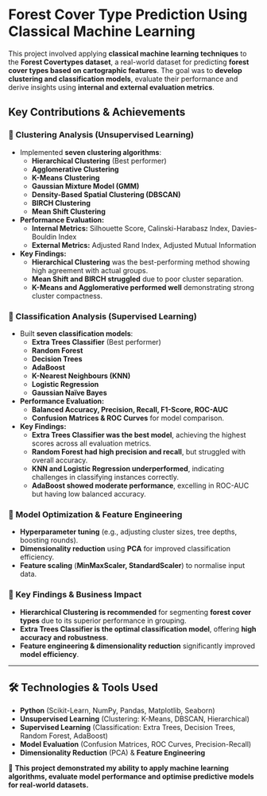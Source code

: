 # Forest Cover Type Prediction Using Classical Machine Learning

This project involved applying **classical machine learning techniques** to the **Forest Covertypes dataset**, a real-world dataset for predicting **forest cover types based on cartographic features**. The goal was to **develop clustering and classification models**, evaluate their performance and derive insights using **internal and external evaluation metrics**.

## Key Contributions & Achievements

### 📌 Clustering Analysis (Unsupervised Learning)
- Implemented **seven clustering algorithms**:
  - **Hierarchical Clustering** (Best performer)
  - **Agglomerative Clustering**
  - **K-Means Clustering**
  - **Gaussian Mixture Model (GMM)**
  - **Density-Based Spatial Clustering (DBSCAN)**
  - **BIRCH Clustering**
  - **Mean Shift Clustering**
- **Performance Evaluation:**
  - **Internal Metrics:** Silhouette Score, Calinski-Harabasz Index, Davies-Bouldin Index
  - **External Metrics:** Adjusted Rand Index, Adjusted Mutual Information
- **Key Findings:**
  - **Hierarchical Clustering** was the best-performing method showing high agreement with actual groups.
  - **Mean Shift and BIRCH struggled** due to poor cluster separation.
  - **K-Means and Agglomerative performed well** demonstrating strong cluster compactness.

### 📌 Classification Analysis (Supervised Learning)
- Built **seven classification models**:
  - **Extra Trees Classifier** (Best performer)
  - **Random Forest**
  - **Decision Trees**
  - **AdaBoost**
  - **K-Nearest Neighbours (KNN)**
  - **Logistic Regression**
  - **Gaussian Naïve Bayes**
- **Performance Evaluation:**
  - **Balanced Accuracy, Precision, Recall, F1-Score, ROC-AUC**
  - **Confusion Matrices & ROC Curves** for model comparison.
- **Key Findings:**
  - **Extra Trees Classifier was the best model**, achieving the highest scores across all evaluation metrics.
  - **Random Forest had high precision and recall**, but struggled with overall accuracy.
  - **KNN and Logistic Regression underperformed**, indicating challenges in classifying instances correctly.
  - **AdaBoost showed moderate performance**, excelling in ROC-AUC but having low balanced accuracy.

### 📌 Model Optimization & Feature Engineering
- **Hyperparameter tuning** (e.g., adjusting cluster sizes, tree depths, boosting rounds).
- **Dimensionality reduction** using **PCA** for improved classification efficiency.
- **Feature scaling** (**MinMaxScaler, StandardScaler**) to normalise input data.

### 📌 Key Findings & Business Impact
- **Hierarchical Clustering is recommended** for segmenting **forest cover types** due to its superior performance in grouping.
- **Extra Trees Classifier is the optimal classification model**, offering **high accuracy and robustness**.
- **Feature engineering & dimensionality reduction** significantly improved **model efficiency**.

---

## 🛠 Technologies & Tools Used
- **Python** (Scikit-Learn, NumPy, Pandas, Matplotlib, Seaborn)
- **Unsupervised Learning** (Clustering: K-Means, DBSCAN, Hierarchical)
- **Supervised Learning** (Classification: Extra Trees, Decision Trees, Random Forest, AdaBoost)
- **Model Evaluation** (Confusion Matrices, ROC Curves, Precision-Recall)
- **Dimensionality Reduction** (PCA) & **Feature Engineering**

🚀 **This project demonstrated my ability to apply machine learning algorithms, evaluate model performance and optimise predictive models for real-world datasets.**
